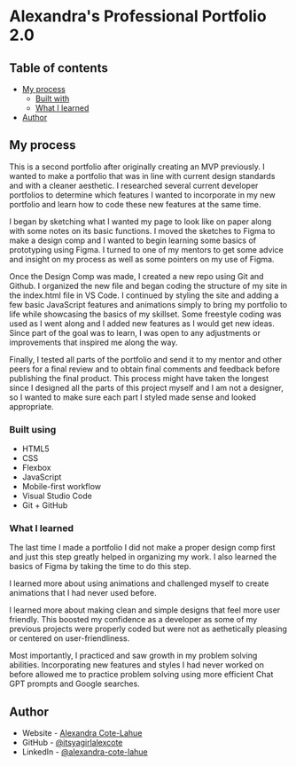 # Alexandra's Professional Portfolio 2.0

## Table of contents

- [My process](#my-process)
  - [Built with](#built-with)
  - [What I learned](#what-i-learned)
- [Author](#author)

## My process

This is a second portfolio after originally creating an MVP previously. I wanted to make a portfolio that was in line with current design standards and with a cleaner aesthetic. I researched several current developer portfolios to determine which features I wanted to incorporate in my new portfolio and learn how to code these new features at the same time. 

I began by sketching what I wanted my page to look like on paper along with some notes on its basic functions. I moved the sketches to Figma to make a design comp and I wanted to begin learning some basics of prototyping using Figma. I turned to one of my mentors to get some advice and insight on my process as well as some pointers on my use of Figma.

Once the Design Comp was made, I created a new repo using Git and Github. I organized the new file and began coding the structure of my site in the index.html file in VS Code. I continued by styling the site and adding a few basic JavaScript features and animations simply to bring my portfolio to life while showcasing the basics of my skillset. Some freestyle coding was used as I went along and I added new features as I would get new ideas. Since part of the goal was to learn, I was open to any adjustments or improvements that inspired me along the way.

Finally, I tested all parts of the portfolio and send it to my mentor and other peers for a final review and to obtain final comments and feedback before publishing the final product. This process might have taken the longest since I designed all the parts of this project myself and I am not a designer, so I wanted to make sure each part I styled made sense and looked appropriate. 

### Built using

- HTML5
- CSS 
- Flexbox
- JavaScript
- Mobile-first workflow
- Visual Studio Code
- Git + GitHub

### What I learned

The last time I made a portfolio I did not make a proper design comp first and just this step greatly helped in organizing my work. I also learned the basics of Figma by taking the time to do this step. 

I learned more about using animations and challenged myself to create animations that I had never used before. 

I learned more about making clean and simple designs that feel more user friendly. This boosted my confidence as a developer as some of my previous projects were properly coded but were not as aethetically pleasing or centered on user-friendliness.

Most importantly, I practiced and saw growth in my problem solving abilities. Incorporating new features and styles I had never worked on before allowed me to practice problem solving using more efficient Chat GPT prompts and Google searches.

## Author

- Website - [Alexandra Cote-Lahue](https://itsyagirlalexcote.github.io/professional-portfolio/)
- GitHub - [@itsyagirlalexcote](https://github.com/itsyagirlalexcote)
- LinkedIn - [@alexandra-cote-lahue](https://www.linkedin.com/in/alexandra-cote-lahue/)

